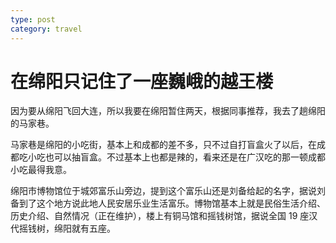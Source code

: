 ```yaml
---
type: post
category: travel
---
```


# 在绵阳只记住了一座巍峨的越王楼

因为要从绵阳飞回大连，所以我要在绵阳暂住两天，根据同事推荐，我去了趟绵阳的马家巷。

马家巷是绵阳的小吃街，基本上和成都的差不多，只不过自打盲盒火了以后，在成都吃小吃也可以抽盲盒。不过基本上也都是辣的，看来还是在广汉吃的那一顿成都小吃最得我意。

绵阳市博物馆位于城郊富乐山旁边，提到这个富乐山还是刘备给起的名字，据说刘备到了这个地方说此地人民安居乐业生活富乐。博物馆基本上就是民俗生活介绍、历史介绍、自然情况（正在维护），楼上有铜马馆和摇钱树馆，据说全国 19 座汉代摇钱树，绵阳就有五座。
